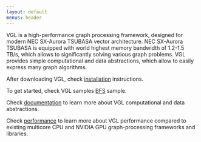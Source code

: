 ```yaml
---
layout: default
menus: header
---
```


VGL is a high-performance graph processing framework, designed for modern NEC SX-Aurora TSUBASA vector architecture. NEC SX-Aurora TSUBASA is equipped with world
  highest memory bandwidth of 1.2-1.5 TB/s, which allows to significantly solving various graph problems.
  VGL provides simple computational and data abstractions, which allow to easily express many graph algorithms.

After downloading VGL, check [installation](./installation.html) instructions.

To get started, check VGL samples [BFS](./bfs_example.html) sample.

Check [documentation](./documentation.html)  to learn more about VGL computational and data abstractions.

Check [performance](./performance.html) to learn more about VGL performance compared to existing multicore CPU and NVIDIA 
GPU graph-processing frameworks and libraries.
